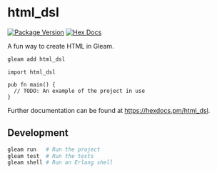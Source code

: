 # html_dsl

[![Package Version](https://img.shields.io/hexpm/v/html_dsl)](https://hex.pm/packages/html_dsl)
[![Hex Docs](https://img.shields.io/badge/hex-docs-ffaff3)](https://hexdocs.pm/html_dsl/)

A fun way to create HTML in Gleam.

```sh
gleam add html_dsl
```
```gleam
import html_dsl

pub fn main() {
  // TODO: An example of the project in use
}
```

Further documentation can be found at <https://hexdocs.pm/html_dsl>.

## Development

```sh
gleam run   # Run the project
gleam test  # Run the tests
gleam shell # Run an Erlang shell
```
